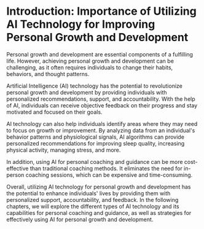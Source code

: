 Introduction: Importance of Utilizing AI Technology for Improving Personal Growth and Development
=================================================================================================

Personal growth and development are essential components of a fulfilling life. However, achieving personal growth and development can be challenging, as it often requires individuals to change their habits, behaviors, and thought patterns.

Artificial Intelligence (AI) technology has the potential to revolutionize personal growth and development by providing individuals with personalized recommendations, support, and accountability. With the help of AI, individuals can receive objective feedback on their progress and stay motivated and focused on their goals.

AI technology can also help individuals identify areas where they may need to focus on growth or improvement. By analyzing data from an individual's behavior patterns and physiological signals, AI algorithms can provide personalized recommendations for improving sleep quality, increasing physical activity, managing stress, and more.

In addition, using AI for personal coaching and guidance can be more cost-effective than traditional coaching methods. It eliminates the need for in-person coaching sessions, which can be expensive and time-consuming.

Overall, utilizing AI technology for personal growth and development has the potential to enhance individuals' lives by providing them with personalized support, accountability, and feedback. In the following chapters, we will explore the different types of AI technology and its capabilities for personal coaching and guidance, as well as strategies for effectively using AI for personal growth and development.


